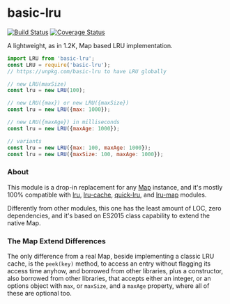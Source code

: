 # basic-lru

[![Build Status](https://travis-ci.com/WebReflection/basic-lru.svg?branch=master)](https://travis-ci.com/WebReflection/basic-lru) [![Coverage Status](https://coveralls.io/repos/github/WebReflection/basic-lru/badge.svg?branch=master)](https://coveralls.io/github/WebReflection/basic-lru?branch=master)

A lightweight, as in 1.2K, Map based LRU implementation.

```js
import LRU from 'basic-lru';
const LRU = require('basic-lru');
// https://unpkg.com/basic-lru to have LRU globally

// new LRU(maxSize)
const lru = new LRU(100);

// new LRU({max}) or new LRU({maxSize})
const lru = new LRU({max: 1000});

// new LRU({maxAge}) in milliseconds
const lru = new LRU({maxAge: 1000});

// variants
const lru = new LRU({max: 100, maxAge: 1000});
const lru = new LRU({maxSize: 100, maxAge: 1000});
```

### About

This module is a drop-in replacement for any [Map](https://developer.mozilla.org/en-US/docs/Web/JavaScript/Reference/Global_Objects/Map) instance, and it's mostly 100% compatible with [lru](https://github.com/chriso/lru), [lru-cache](https://github.com/isaacs/node-lru-cache), [quick-lru](https://github.com/sindresorhus/quick-lru), and [lru-map](https://github.com/bchociej/lru-map) modules.

Differently from other modules, this one has the least amount of LOC, zero dependencies, and it's based on ES2015 class capability to extend the native Map.


### The Map Extend Differences

The only difference from a real Map, beside implementing a classic LRU cache, is the `peek(key)` method, to access an entry without flagging its access time anyhow, and borrowed from other libraries, plus a constructor, also borrowed from other libraries, that accepts either an integer, or an options object with `max`, or `maxSize`, and a `maxAge` property, where all of these are optional too.
